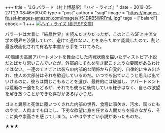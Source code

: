 +++
title = "J.G.バラード（村上博基訳）『ハイ・ライズ』"
date = 2019-05-27T23:08:46+09:00
type = "post"
author = "sugi"
image = "https://images-fe.ssl-images-amazon.com/images/I/51DRB5WRFmL.jpg"
tags = ["balard"]
ebook = 1
+++
<a href="http://www.amazon.co.jp/exec/obidos/ASIN/4488629156/chezsugi-22/ref=nosim/" name="amazletlink" target="_blank"><img src="https://images-fe.ssl-images-amazon.com/images/I/51DRB5WRFmL.jpg" alt="ハイ・ライズ (創元SF文庫)" class="alignleft" /></a>

バラードは大昔に『結晶世界』を読んだきりだったが、このところSFと主流文学の境界を渉猟していて、避けて通れないことをあらためて認識したので、割と最近映画化されて有名な本書から手をつけてみた。

40階建の高層アパートメントを舞台にした内戦状態を描いたディストピア小説だとばかり思いこんでいたが、外部的にそれを引き起こすような要因があるわけではない。一連のできごとは彼らの内部的な関係から自発的、自律的に生み出され、住人の大部分はそれを歓迎しているのだ。いつでも出ていこうと思えば出ていけるのに、彼らは閉じこもることを選び、最終的には破滅し、アパートメントは荒廃の一途をたどるが、それでも彼らに後悔している様子はなく、自らの欲望を解き放つことができた喜びがあるばかりだ。

ゴミと糞尿と死体に覆いつくされた内部の世界、食糧に事欠き、汚水、腐ったものや犬、人肉までも口にし、下劣な欲望に身を任せる人間たちを描きながら、そこに美や崇高さを感じてしまう。いやはやすごい小説があったものだ。

★★★